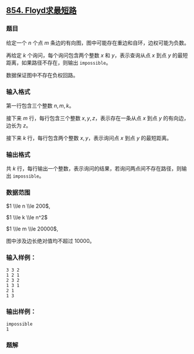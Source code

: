 ## [854\. Floyd求最短路](https://www.acwing.com/problem/content/856/)

### 题目

给定一个 $n$ 个点 $m$ 条边的有向图，图中可能存在重边和自环，边权可能为负数。

再给定 $k$ 个询问，每个询问包含两个整数 $x$ 和 $y$，表示查询从点 $x$ 到点 $y$ 的最短距离，如果路径不存在，则输出 `impossible`。

数据保证图中不存在负权回路。

### 输入格式

第一行包含三个整数 $n,m,k$。

接下来 $m$ 行，每行包含三个整数 $x,y,z$，表示存在一条从点 $x$ 到点 $y$ 的有向边，边长为 $z$。

接下来 $k$ 行，每行包含两个整数 $x,y$，表示询问点 $x$ 到点 $y$ 的最短距离。

### 输出格式

共 $k$ 行，每行输出一个整数，表示询问的结果，若询问两点间不存在路径，则输出 `impossible`。

### 数据范围

$1 \\le n \\le 200$,

$1 \\le k \\le n^2$

$1 \\le m \\le 20000$,

图中涉及边长绝对值均不超过 $10000$。

### 输入样例：

```
3 3 2
1 2 1
2 3 2
1 3 1
2 1
1 3
```

### 输出样例：

```
impossible
1
```

### 题解

